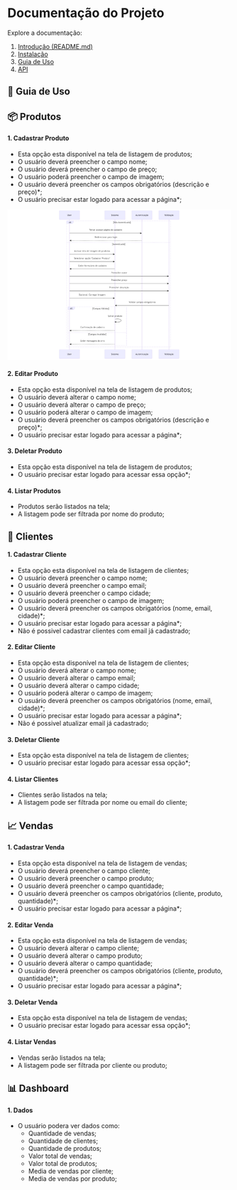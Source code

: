 # Documentação do Projeto

Explore a documentação:

1. [Introdução (README.md)](../README.md)
2. [Instalação](INSTALL.md)
3. [Guia de Uso](USAGE.md)
4. [API](API.md)


## 🔁 Guia de Uso

## 📦 Produtos

#### 1. Cadastrar Produto
- Esta opção esta disponível na tela de listagem de produtos;
- O usuário deverá preencher o campo nome;
- O usuário deverá preencher o campo de preço;
- O usuário poderá preencher o campo de imagem;
- O usuário deverá preencher os campos obrigatórios (descrição e preço)*;
- O usuário precisar estar logado para acessar a página*;

![image](./imgs/diagrama-cadastrar-produto.png)



#### 2. Editar Produto
- Esta opção esta disponível na tela de listagem de produtos;
- O usuário deverá alterar o campo nome;
- O usuário deverá alterar o campo de preço;
- O usuário poderá alterar o campo de imagem;
- O usuário deverá preencher os campos obrigatórios (descrição e preço)*;
- O usuário precisar estar logado para acessar a página*;

#### 3. Deletar Produto
- Esta opção esta disponível na tela de listagem de produtos;
- O usuário precisar estar logado para acessar essa opção*;

#### 4. Listar Produtos
- Produtos serão listados na tela;
- A listagem pode ser filtrada por nome do produto;



## 🤝 Clientes

#### 1. Cadastrar Cliente
- Esta opção esta disponível na tela de listagem de clientes;
- O usuário deverá preencher o campo nome;
- O usuário deverá preencher o campo email;
- O usuário deverá preencher o campo cidade;
- O usuário poderá preencher o campo de imagem;
- O usuário deverá preencher os campos obrigatórios (nome, email, cidade)*;
- O usuário precisar estar logado para acessar a página*;
- Não é possivel cadastrar clientes com email já cadastrado;

#### 2. Editar Cliente
- Esta opção esta disponível na tela de listagem de clientes;
- O usuário deverá alterar o campo nome;
- O usuário deverá alterar o campo email;
- O usuário deverá alterar o campo cidade;
- O usuário poderá alterar o campo de imagem;
- O usuário deverá preencher os campos obrigatórios (nome, email, cidade)*;
- O usuário precisar estar logado para acessar a página*;
- Não é possivel atualizar email já cadastrado;

#### 3. Deletar Cliente
- Esta opção esta disponível na tela de listagem de clientes;
- O usuário precisar estar logado para acessar essa opção*;

#### 4. Listar Clientes
- Clientes serão listados na tela;
- A listagem pode ser filtrada por nome ou email do cliente;



## 📈 Vendas

#### 1. Cadastrar Venda
- Esta opção esta disponível na tela de listagem de vendas;
- O usuário deverá preencher o campo cliente;
- O usuário deverá preencher o campo produto;
- O usuário deverá preencher o campo quantidade;
- O usuário deverá preencher os campos obrigatórios (cliente, produto, quantidade)*;
- O usuário precisar estar logado para acessar a página*;

#### 2. Editar Venda
- Esta opção esta disponível na tela de listagem de vendas;
- O usuário deverá alterar o campo cliente;
- O usuário deverá alterar o campo produto;
- O usuário deverá alterar o campo quantidade;
- O usuário deverá preencher os campos obrigatórios (cliente, produto, quantidade)*;
- O usuário precisar estar logado para acessar a página*;

#### 3. Deletar Venda
- Esta opção esta disponível na tela de listagem de vendas;
- O usuário precisar estar logado para acessar essa opção*;

#### 4. Listar Vendas
- Vendas serão listados na tela;
- A listagem pode ser filtrada por cliente ou produto;

## 📊 Dashboard

#### 1. Dados
- O usuário podera ver dados como:
  - Quantidade de vendas;
  - Quantidade de clientes;
  - Quantidade de produtos;
  - Valor total de vendas;
  - Valor total de produtos;
  - Media de vendas por cliente;
  - Media de vendas por produto;

